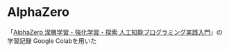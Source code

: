 # AlphaZero
「[AlphaZero 深層学習・強化学習・探索 人工知能プログラミング実践入門](https://www.borndigital.co.jp/book/14383.html)」の学習記録
Google Colabを用いた
